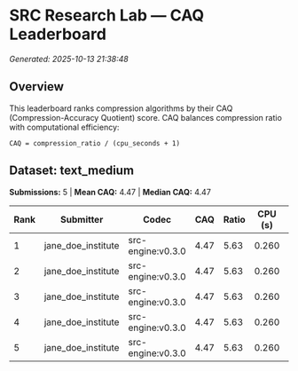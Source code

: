 # SRC Research Lab — CAQ Leaderboard

*Generated: 2025-10-13 21:38:48*

## Overview

This leaderboard ranks compression algorithms by their CAQ (Compression-Accuracy Quotient) score.
CAQ balances compression ratio with computational efficiency:

```
CAQ = compression_ratio / (cpu_seconds + 1)
```

## Dataset: text_medium

**Submissions:** 5 | **Mean CAQ:** 4.47 | **Median CAQ:** 4.47

| Rank | Submitter | Codec | CAQ | Ratio | CPU (s) | Variance (%) |
|------|-----------|-------|-----|-------|---------|-------------|
| 1 | jane_doe_institute | src-engine:v0.3.0 | 4.47 | 5.63 | 0.260 | 0.38 |
| 2 | jane_doe_institute | src-engine:v0.3.0 | 4.47 | 5.63 | 0.260 | 0.38 |
| 3 | jane_doe_institute | src-engine:v0.3.0 | 4.47 | 5.63 | 0.260 | 0.38 |
| 4 | jane_doe_institute | src-engine:v0.3.0 | 4.47 | 5.63 | 0.260 | 0.38 |
| 5 | jane_doe_institute | src-engine:v0.3.0 | 4.47 | 5.63 | 0.260 | 0.38 |

